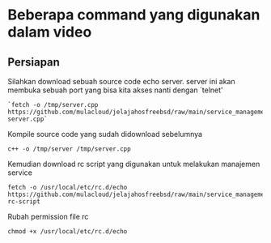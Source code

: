 # Beberapa command yang digunakan dalam video


## Persiapan
Silahkan download sebuah source code echo server. server ini akan membuka sebuah port yang bisa kita akses nanti dengan `telnet'

    `fetch -o /tmp/server.cpp https://github.com/mulacloud/jelajahosfreebsd/raw/main/service_management/echo-server.cpp`

Kompile source code yang sudah didownload sebelumnya

    c++ -o /tmp/server /tmp/server.cpp

Kemudian download rc script yang digunakan untuk melakukan manajemen service 


    fetch -o /usr/local/etc/rc.d/echo https://github.com/mulacloud/jelajahosfreebsd/raw/main/service_management/echo-rc-script

Rubah permission file rc 

    chmod +x /usr/local/etc/rc.d/echo


